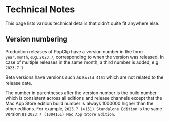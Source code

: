 # Technical Notes

This page lists various technical details that didn't quite fit anywhere else.

## Version numbering

Production releases of PopClip have a version number in the form `year.month`, e.g. `2023.7`, corresponding to when the version was released. In case of multiple releases in the same month, a third number is added, e.g. `2023.7.1`.

Beta versions have versions such as `Build 4151` which are not related to the release date.

The number in parentheses after the version number is the build number which is consistent across all editions and release channels except that the Mac App Store edition build number is always 1000000 higher than the other editions. For example, `2023.7 (4151) Standalone Edition` is the same version as `2023.7 (1004151) Mac App Store Edition`.
